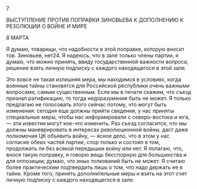 7

ВЫСТУПЛЕНИЕ ПРОТИВ ПОПРАВКИ ЗИНОВЬЕВА К ДОПОЛНЕНИЮ К РЕЗОЛЮЦИИ О ВОЙНЕ И МИРЕ

8 МАРТА

Я думаю, товарищи, что надобности в этой поправке, которую вносит тов. Зиновьев, нет24. Я надеюсь, что в зале только члены партии, я думаю, что можно принять, ввиду государственной важности вопроса, решение взять личную подписку с каждого нахо­дящегося в этой зале.

Это вовсе не такая излишняя мера, мы находимся в условиях, когда военные тайны становятся для Российской республики очень важными вопросами, самым существен­ным. Если мы в печати скажем, что съезд признал ратификацию, то тогда недоразуме­ния быть не может. Я только предлагаю не голосовать этого сейчас потому, что могут быть изменения: сегодня еще должны прийти сведения, у нас приняты специальные меры, чтобы нас информировали с северо-востока и юга, — эти известия могут кое-что изменить. Раз съезд согласится, что мы должны маневрировать в интересах революци­онной войны, даст даже полномочия ЦК объявить войну, — ясное дело, что в этом у нас согласие обеих частей партии, спор только и состоял в том, продолжать ли без вся­кой передышки войну или нет. Я полагаю, что, внося такую поправку, я говорю вещь бесспорную для большинства и для оппозиции; думаю, что иных толкований быть не может. Я считаю более практическим подтвердить лишь о том, что надо держать ее в тайне. Кроме того, принять дополнительные меры и взять на этот счет личную подпис­ку с каждого находящегося в зале.